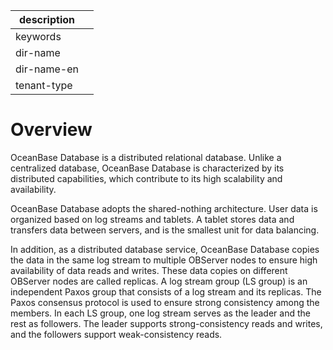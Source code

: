 |description||
|---|---|
|keywords||
|dir-name||
|dir-name-en||
|tenant-type||

# Overview

OceanBase Database is a distributed relational database. Unlike a centralized database, OceanBase Database is characterized by its distributed capabilities, which contribute to its high scalability and availability.

OceanBase Database adopts the shared-nothing architecture. User data is organized based on log streams and tablets. A tablet stores data and transfers data between servers, and is the smallest unit for data balancing.

In addition, as a distributed database service, OceanBase Database copies the data in the same log stream to multiple OBServer nodes to ensure high availability of data reads and writes. These data copies on different OBServer nodes are called replicas. A log stream group (LS group) is an independent Paxos group that consists of a log stream and its replicas. The Paxos consensus protocol is used to ensure strong consistency among the members. In each LS group, one log stream serves as the leader and the rest as followers. The leader supports strong-consistency reads and writes, and the followers support weak-consistency reads.
